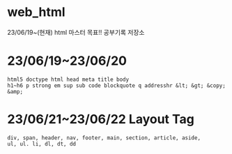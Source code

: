 # web_html
23/06/19~(현재) html 마스터 목표!! 공부기록 저장소

# 23/06/19~23/06/20

```
html5 doctype html head meta title body
h1~h6 p strong em sup sub code blockquote q addresshr &lt; &gt; &copy; &amp;
```

# 23/06/21~23/06/22 Layout Tag
```
div, span, header, nav, footer, main, section, article, aside,
ul, ul. li, dl, dt, dd
```
